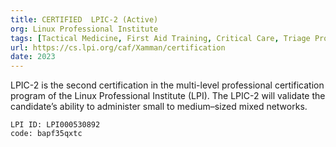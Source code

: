 ```yaml
---
title: CERTIFIED  LPIC-2 (Active)
org: Linux Professional Institute
tags: [Tactical Medicine, First Aid Training, Critical Care, Triage Protocol]
url: https://cs.lpi.org/caf/Xamman/certification
date: 2023
---
```

LPIC-2 is the second certification in the multi-level professional certification program of the Linux Professional Institute (LPI). The LPIC-2 will validate the candidate’s ability to administer small to medium–sized mixed networks.

```
LPI ID: LPI000530892
code: bapf35qxtc
```
